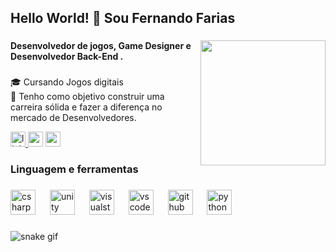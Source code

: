 <h2 align="left">Hello World! 👾 Sou Fernando Farias</h2>

###

<img align="right" height="200" src="https://camo.githubusercontent.com/74313be7cf82d8353f79c37c75f39a4999a96d9451379663b5e60ce65200639d/68747470733a2f2f692e726564642e69742f316431317338323064676d39312e676966"  />

###

<h4 align="left">Desenvolvedor de jogos, Game Designer e Desenvolvedor Back-End .</h4>

###

<p align="left">🎓 Cursando Jogos digitais<br>🎯 Tenho como objetivo construir uma carreira sólida e fazer a diferença no mercado de Desenvolvedores.

<div align="left">
  <a href="https://www.linkedin.com/in/fernandopfarias/" target="_blank">
    <img src="https://img.shields.io/static/v1?message=LinkedIn&logo=linkedin&label=&color=0077B5&logoColor=white&labelColor=&style=flat" height="24" alt="linkedin logo"  />
  </a>
  <img src="https://img.shields.io/static/v1?message=Gmail&logo=gmail&label=&color=D14836&logoColor=white&labelColor=&style=flat" height="24" alt="gmail logo"  />
  <img src="https://img.shields.io/static/v1?message=Youtube&logo=youtube&label=&color=FF0000&logoColor=white&labelColor=&style=flat" height="24" alt="youtube logo"  />
</div>
</p>

###

<h3 align="left">Linguagem e ferramentas</h3>

###

<div align="left">
  <img src="https://skillicons.dev/icons?i=cs" height="40" alt="csharp logo"  />
  <img width="15" />
  <img src="https://skillicons.dev/icons?i=unity" height="40" alt="unity logo"  />
  <img width="15" />
  <img src="https://skillicons.dev/icons?i=visualstudio" height="40" alt="visualstudio logo"  />
  <img width="15" />
  <img src="https://skillicons.dev/icons?i=vscode" height="40" alt="vscode logo"  />
  <img width="15" />
  <img src="https://skillicons.dev/icons?i=github" height="40" alt="github logo"  />
  <img width="15" />
  <img src="https://skillicons.dev/icons?i=py" height="40" alt="python logo"  />
</div>

###



###
![snake gif](https://github.com/FernandoPFarias/FernandoPFarias/blob/output/github-contribution-grid-snake-dark.svg)
